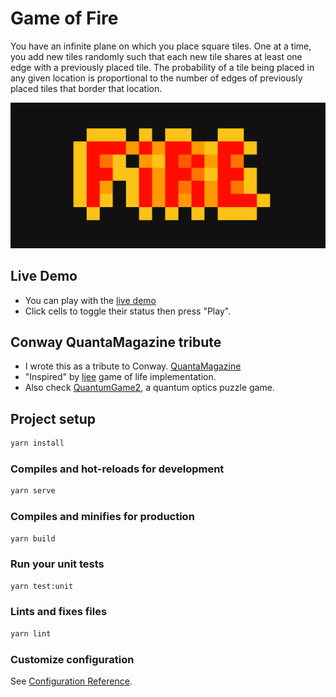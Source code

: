 # Game of Fire

You have an infinite plane on which you place square tiles. One at a time, you add new tiles randomly such that each new tile shares at least one edge with a previously placed tile. The probability of a tile being placed in any given location is proportional to the number of edges of previously placed tiles that border that location.

![Game of Fire](./src/assets/fire.png)

## Live Demo

- You can play with the [live demo](http://logicien.fr/conway/)
- Click cells to toggle their status then press "Play".

## Conway QuantaMagazine tribute

- I wrote this as a tribute to Conway. [QuantaMagazine](https://www.quantamagazine.org/three-math-puzzles-inspired-by-john-horton-conway-20201015/#comments)
- "Inspired" by [ljee](https://github.com/Ijee) game of life implementation.
- Also check [QuantumGame2](https://quantumgame.io/), a quantum optics puzzle game.

## Project setup

```bash
yarn install
```

### Compiles and hot-reloads for development

```bash
yarn serve
```

### Compiles and minifies for production

```bash
yarn build
```

### Run your unit tests

```bash
yarn test:unit
```

### Lints and fixes files

```bash
yarn lint
```

### Customize configuration

See [Configuration Reference](https://cli.vuejs.org/config/).
